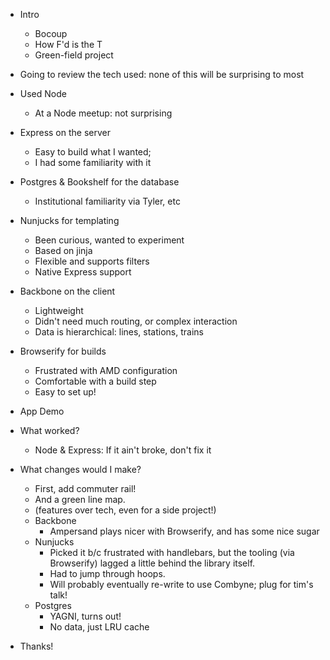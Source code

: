 - Intro
    + Bocoup
    + How F'd is the T
    + Green-field project

- Going to review the tech used: none of this will be surprising to most

- Used Node
    + At a Node meetup: not surprising
- Express on the server
    + Easy to build what I wanted;
    + I had some familiarity with it
- Postgres & Bookshelf for the database
    + Institutional familiarity via Tyler, etc
- Nunjucks for templating
    + Been curious, wanted to experiment
    + Based on jinja
    + Flexible and supports filters
    + Native Express support
- Backbone on the client
    + Lightweight
    + Didn't need much routing, or complex interaction
    + Data is hierarchical: lines, stations, trains
- Browserify for builds
    + Frustrated with AMD configuration
    + Comfortable with a build step
    + Easy to set up!

- App Demo

- What worked?
    + Node & Express: If it ain't broke, don't fix it
- What changes would I make?
    + First, add commuter rail!
    + And a green line map.
    + (features over tech, even for a side project!)
    + Backbone
        * Ampersand plays nicer with Browserify, and has some nice sugar
    + Nunjucks
        * Picked it b/c frustrated with handlebars, but the tooling (via Browserify) lagged a little behind the library itself.
        * Had to jump through hoops.
        * Will probably eventually re-write to use Combyne; plug for tim's talk!
    + Postgres
        * YAGNI, turns out!
        * No data, just LRU cache

- Thanks!
